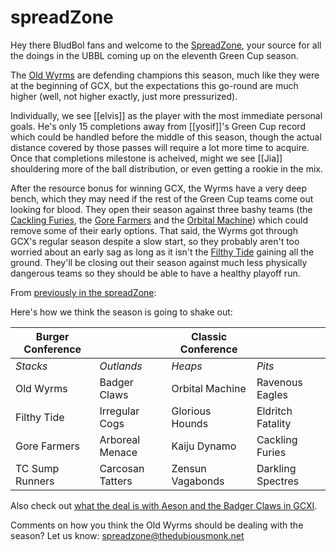 # spreadZone

Hey there BludBol fans and welcome to the [SpreadZone](index), your source for all the doings in the UBBL coming up on the eleventh Green Cup season.

The [Old Wyrms](../teams/oldwyrms) are defending champions this season, much like they were at the beginning of GCX, but the expectations this go-round are much higher (well, not higher exactly, just more pressurized). 

Individually, we see [[elvis]] as the player with the most immediate personal goals. He's only 15 completions away from [[yosif]]'s Green Cup record which could be handled before the middle of this season, though the actual distance covered by those passes will require a lot more time to acquire. Once that completions milestone is acheived, might we see [[Jia]] shouldering more of the ball distribution, or even getting a rookie in the mix. 

After the resource bonus for winning GCX, the Wyrms have a very deep bench, which they may need if the rest of the Green Cup teams come out looking for blood. They open their season against three bashy teams (the [Cackling Furies](../teams/cacklingfuries), the [Gore Farmers](../teams/gorefarmers) and the [Orbital Machine](../teams/orbitalmachine)) which could remove some of their early options. That said, the Wyrms got through GCX's regular season despite a slow start, so they probably aren't too worried about an early sag as long as it isn't the [Filthy Tide](../teams/filthytide) gaining all the ground. They'll be closing out their season against much less physically dangerous teams so they should be able to have a healthy playoff run.

From [previously in the spreadZone](gcxi-picks): 

Here's how we think the season is going to shake out:

| Burger Conference | | Classic Conference | |
|---------------------|--|------------|----|
| *Stacks* | *Outlands* | *Heaps* | *Pits* |
| Old Wyrms | Badger Claws | Orbital Machine | Ravenous Eagles |
| Filthy Tide | Irregular Cogs | Glorious Hounds | Eldritch Fatality |
| Gore Farmers | Arboreal Menace | Kaiju Dynamo | Cackling Furies |
| TC Sump Runners | Carcosan Tatters | Zensun Vagabonds | Darkling Spectres |

Also check out [what the deal is with Aeson and the Badger Claws in GCXI](gcxi-bc-aeson).

Comments on how you think the Old Wyrms should be dealing with the season? Let us know: spreadzone@thedubiousmonk.net